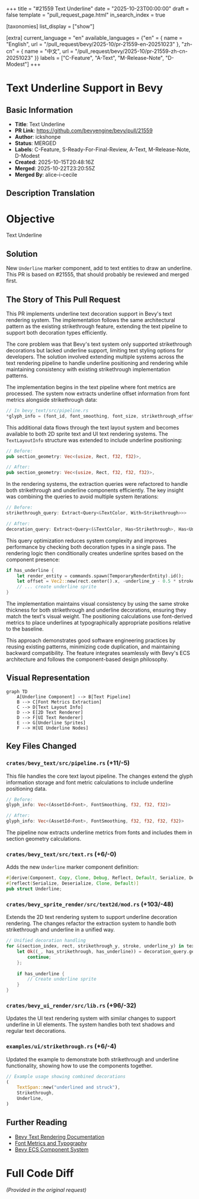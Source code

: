 +++
title = "#21559 Text Underline"
date = "2025-10-23T00:00:00"
draft = false
template = "pull_request_page.html"
in_search_index = true

[taxonomies]
list_display = ["show"]

[extra]
current_language = "en"
available_languages = {"en" = { name = "English", url = "/pull_request/bevy/2025-10/pr-21559-en-20251023" }, "zh-cn" = { name = "中文", url = "/pull_request/bevy/2025-10/pr-21559-zh-cn-20251023" }}
labels = ["C-Feature", "A-Text", "M-Release-Note", "D-Modest"]
+++

# Text Underline Support in Bevy

## Basic Information
- **Title**: Text Underline
- **PR Link**: https://github.com/bevyengine/bevy/pull/21559
- **Author**: ickshonpe
- **Status**: MERGED
- **Labels**: C-Feature, S-Ready-For-Final-Review, A-Text, M-Release-Note, D-Modest
- **Created**: 2025-10-15T20:48:16Z
- **Merged**: 2025-10-22T23:20:55Z
- **Merged By**: alice-i-cecile

## Description Translation
# Objective

Text Underline

## Solution

New `Underline` marker component, add to text entities to draw an underline.
This PR is based on #21555, that should probably be reviewed and merged first.

## The Story of This Pull Request

This PR implements underline text decoration support in Bevy's text rendering system. The implementation follows the same architectural pattern as the existing strikethrough feature, extending the text pipeline to support both decoration types efficiently.

The core problem was that Bevy's text system only supported strikethrough decorations but lacked underline support, limiting text styling options for developers. The solution involved extending multiple systems across the text rendering pipeline to handle underline positioning and rendering while maintaining consistency with existing strikethrough implementation patterns.

The implementation begins in the text pipeline where font metrics are processed. The system now extracts underline offset information from font metrics alongside strikethrough data:

```rust
// In bevy_text/src/pipeline.rs
*glyph_info = (font_id, font_smoothing, font_size, strikethrough_offset, stroke_thickness, underline_offset);
```

This additional data flows through the text layout system and becomes available to both 2D sprite text and UI text rendering systems. The `TextLayoutInfo` structure was extended to include underline positioning:

```rust
// Before:
pub section_geometry: Vec<(usize, Rect, f32, f32)>,

// After:  
pub section_geometry: Vec<(usize, Rect, f32, f32, f32)>,
```

In the rendering systems, the extraction queries were refactored to handle both strikethrough and underline components efficiently. The key insight was combining the queries to avoid multiple system iterations:

```rust
// Before:
strikethrough_query: Extract<Query<&TextColor, With<Strikethrough>>>

// After:
decoration_query: Extract<Query<(&TextColor, Has<Strikethrough>, Has<Underline>)>>
```

This query optimization reduces system complexity and improves performance by checking both decoration types in a single pass. The rendering logic then conditionally creates underline sprites based on the component presence:

```rust
if has_underline {
    let render_entity = commands.spawn(TemporaryRenderEntity).id();
    let offset = Vec2::new(rect.center().x, -underline_y - 0.5 * stroke);
    // ... create underline sprite
}
```

The implementation maintains visual consistency by using the same stroke thickness for both strikethrough and underline decorations, ensuring they match the text's visual weight. The positioning calculations use font-derived metrics to place underlines at typographically appropriate positions relative to the baseline.

This approach demonstrates good software engineering practices by reusing existing patterns, minimizing code duplication, and maintaining backward compatibility. The feature integrates seamlessly with Bevy's ECS architecture and follows the component-based design philosophy.

## Visual Representation

```mermaid
graph TD
    A[Underline Component] --> B[Text Pipeline]
    B --> C[Font Metrics Extraction]
    C --> D[Text Layout Info]
    D --> E[2D Text Renderer]
    D --> F[UI Text Renderer]
    E --> G[Underline Sprites]
    F --> H[UI Underline Nodes]
```

## Key Files Changed

### `crates/bevy_text/src/pipeline.rs` (+11/-5)
This file handles the core text layout pipeline. The changes extend the glyph information storage and font metric calculations to include underline positioning data.

```rust
// Before:
glyph_info: Vec<(AssetId<Font>, FontSmoothing, f32, f32, f32)>

// After:
glyph_info: Vec<(AssetId<Font>, FontSmoothing, f32, f32, f32, f32)>
```

The pipeline now extracts underline metrics from fonts and includes them in section geometry calculations.

### `crates/bevy_text/src/text.rs` (+6/-0)
Adds the new `Underline` marker component definition:

```rust
#[derive(Component, Copy, Clone, Debug, Reflect, Default, Serialize, Deserialize)]
#[reflect(Serialize, Deserialize, Clone, Default)]
pub struct Underline;
```

### `crates/bevy_sprite_render/src/text2d/mod.rs` (+103/-48)
Extends the 2D text rendering system to support underline decoration rendering. The changes refactor the extraction system to handle both strikethrough and underline in a unified way.

```rust
// Unified decoration handling
for &(section_index, rect, strikethrough_y, stroke, underline_y) in text_layout_info.section_geometry.iter() {
    let Ok((_, has_strikethrough, has_underline)) = decoration_query.get(section_entity) else {
        continue;
    };
    
    if has_underline {
        // Create underline sprite
    }
}
```

### `crates/bevy_ui_render/src/lib.rs` (+96/-32)
Updates the UI text rendering system with similar changes to support underline in UI elements. The system handles both text shadows and regular text decorations.

### `examples/ui/strikethrough.rs` (+6/-4)
Updated the example to demonstrate both strikethrough and underline functionality, showing how to use the components together.

```rust
// Example usage showing combined decorations
(
    TextSpan::new("underlined and struck"),
    Strikethrough,
    Underline,
)
```

## Further Reading

- [Bevy Text Rendering Documentation](https://docs.rs/bevy_text/latest/bevy_text/)
- [Font Metrics and Typography](https://learn.microsoft.com/en-us/typography/opentype/spec/)
- [Bevy ECS Component System](https://bevy-cheatbook.github.io/programming/ecs-intro.html)

# Full Code Diff
*(Provided in the original request)*